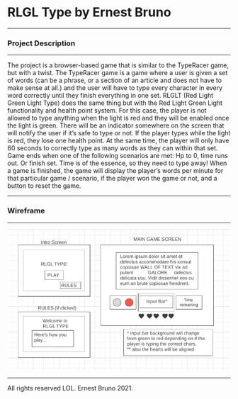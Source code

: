 # RLGL Type by Ernest Bruno
-----------
### Project Description
-----------
The project is a browser-based game that is similar to the TypeRacer game, but with a twist. The TypeRacer game is a game where a user is given a set of words (can be a phrase, or a section of an article and does not have to make sense at all.) and the user will have to type every character in every word correctly until they finish everything in one set. RLGLT (Red Light Green Light Type) does the same thing but with the Red Light Green Light functionality and health point system. For this case, the player is not allowed to type anything when the light is red and they will be enabled once the light is green. There will be an indicator somewhere on the screen that will notify the user if it’s safe to type or not. If the player types while the light is red, they lose one health point. At the same time, the player will only have 60 seconds to correctly type as many words as they can within that set. Game ends when one of the following scenarios are met: Hp to 0, time runs out. Or finish set. Time is of the essence, so they need to type away! When a game is finished, the game will display the player’s words per minute for that particular game / scenario, if the player won the game or not, and a button to reset the game.

------
### Wireframe
------
![Wireframe](assets/img/wireframe.png)



---
All rights reserved LOL. Ernest Bruno 2021.